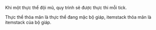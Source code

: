 Khi một thực thể đội mũ, quy trình sẽ được thực thi mỗi tick.

Thực thể thỏa mãn là thực thể đang mặc bộ giáp, itemstack thỏa mãn là itemstack của bộ giáp.
